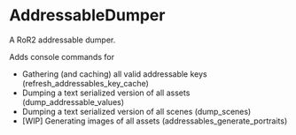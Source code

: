 # AddressableDumper

A RoR2 addressable dumper.

Adds console commands for
* Gathering (and caching) all valid addressable keys (refresh_addressables_key_cache)
* Dumping a text serialized version of all assets (dump_addressable_values)
* Dumping a text serialized version of all scenes (dump_scenes)
* [WIP] Generating images of all assets (addressables_generate_portraits)
